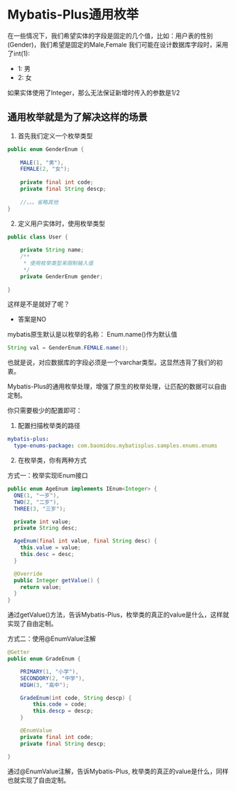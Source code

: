 # Mybatis-Plus通用枚举

在一些情况下，我们希望实体的字段是固定的几个值，比如：用户表的性别(Gender)，我们希望是固定的Male,Female
我们可能在设计数据库字段时，采用了int(1):
* 1: 男
* 2: 女

如果实体使用了Integer，那么无法保证新增时传入的参数是1/2

## 通用枚举就是为了解决这样的场景

1. 首先我们定义一个枚举类型
```java
public enum GenderEnum {
    
    MALE(1, "男"),
    FEMALE(2, "女");
    
    private final int code;
    private final String descp;
    
    //。。。省略其他
}
```

2. 定义用户实体时，使用枚举类型
```java
public class User {
    
    private String name;
    /**
     * 使用枚举类型来限制输入值
     */
    private GenderEnum gender;
    
}
```

这样是不是就好了呢？

- 答案是NO

mybatis原生默认是以枚举的名称： Enum.name()作为默认值
```java
String val = GenderEnum.FEMALE.name();
```
也就是说，对应数据库的字段必须是一个varchar类型。这显然违背了我们的初衷。

Mybatis-Plus的通用枚举处理，增强了原生的枚举处理，让匹配的数据可以自由定制。

你只需要极少的配置即可：

1. 配置扫描枚举类的路径
```yaml
mybatis-plus:
  type-enums-package: com.baomidou.mybatisplus.samples.enums.enums
```

2. 在枚举类，你有两种方式

方式一：枚举实现IEnum接口
```java
public enum AgeEnum implements IEnum<Integer> {
  ONE(1, "一岁"),
  TWO(2, "二岁"),
  THREE(3, "三岁");

  private int value;
  private String desc;

  AgeEnum(final int value, final String desc) {
    this.value = value;
    this.desc = desc;
  }

  @Override
  public Integer getValue() {
    return value;
  }
}
```
通过getValue()方法，告诉Mybatis-Plus，枚举类的真正的value是什么，这样就实现了自由定制。

方式二：使用@EnumValue注解
```java
@Getter
public enum GradeEnum {

    PRIMARY(1, "小学"),
    SECONDORY(2, "中学"),
    HIGH(3, "高中");

    GradeEnum(int code, String descp) {
        this.code = code;
        this.descp = descp;
    }

    @EnumValue
    private final int code;
    private final String descp;

}
```
通过@EnumValue注解，告诉Mybatis-Plus, 枚举类的真正的value是什么，同样也就实现了自由定制。



